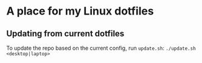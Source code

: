 # A place for my Linux dotfiles
## Updating from current dotfiles
To update the repo based on the current config, run `update.sh`:
`./update.sh <desktop|laptop>`
